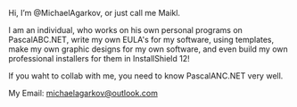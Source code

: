 Hi, I’m @MichaelAgarkov, or just call me Maikl.

I am an individual, who works on his own personal programs on PascalABC.NET,
write my own EULA's for my software, using templates,
make my own graphic designs for my own software,
and even build my own professional installers for them in InstallShield 12!

If you waht to collab with me, you need to know PascalANC.NET very well.

My Email: michaelagarkov@outlook.com
